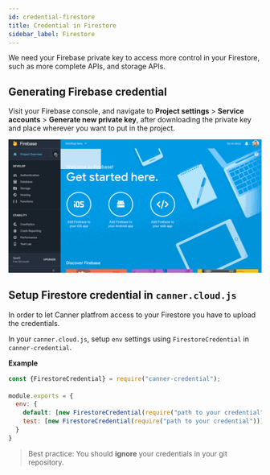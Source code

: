 ```yaml
---
id: credential-firestore
title: Credential in Firestore
sidebar_label: Firestore
---
```


We need your Firebase private key to access more control in your Firestore, such as more complete APIs, and storage APIs.

## Generating Firebase credential

Visit your Firebase console, and navigate to **Project settings** > **Service accounts** > **Generate new private key**, after downloading the private key and place wherever you want to put in the project.

![firebasesdk](/img/firebasesdk.gif)

## Setup Firestore credential in `canner.cloud.js`

In order to let Canner platfrom access to your Firestore you have to upload the credentials.

In your `canner.cloud.js`, setup `env` settings using `FirestoreCredential` in `canner-credential`.

**Example**

```js
const {FirestoreCredential} = require("canner-credential");

module.exports = {
  env: {
    default: [new FirestoreCredential(require("path to your credential"))],
    test: [new FirestoreCredential(require("path to your credential"))]
  }
}
```

> Best practice: You should **ignore** your credentials in your git repository.